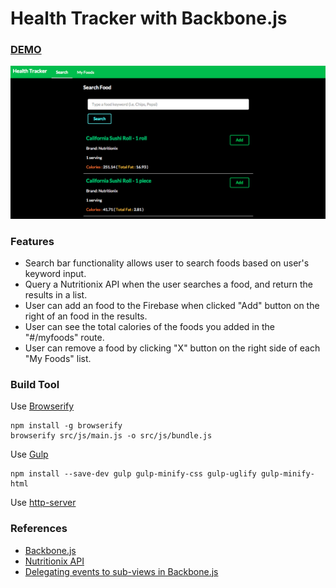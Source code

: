 # Health Tracker with Backbone.js

### [DEMO](http://yhagio.github.io/health-tracker/dist/)

![Screenshot](/screenshot.png)

### Features
- Search bar functionality allows user to search foods based on user's keyword input.
- Query a Nutritionix API when the user searches a food, and return the results in a list.
- User can add an food to the Firebase when clicked "Add" button on the right of an food in the results.
- User can see the total calories of the foods you added in the "#/myfoods" route.
- User can remove a food by clicking "X" button on the right side of each "My Foods" list.

### Build Tool

Use [Browserify](http://browserify.org/)
```
npm install -g browserify
browserify src/js/main.js -o src/js/bundle.js
```

Use [Gulp](http://gulpjs.com/)
```
npm install --save-dev gulp gulp-minify-css gulp-uglify gulp-minify-html
```

Use [http-server](https://www.npmjs.com/package/http-server)


### References
- [Backbone.js](http://backbonejs.org/)
- [Nutritionix API](https://developer.nutritionix.com/docs/v1_1)
- [Delegating events to sub-views in Backbone.js](http://stackoverflow.com/questions/8603705/delegating-events-to-sub-views-in-backbone-js)
